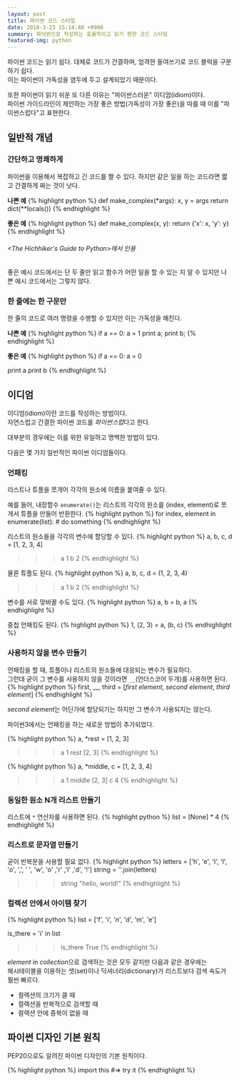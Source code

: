 ```yaml
---
layout: post
title: 파이썬 코드 스타일
date: 2018-3-23 15:14:40 +0900
summary: 파이썬으로 작성하는 효율적이고 읽기 편한 코드 스타일
featured-img: python
---
```


파이썬 코드는 읽기 쉽다. 대체로 코드가 간결하며, 엄격한 들여쓰기로 코드 블럭을 구분하기 쉽다.  
이는 파이썬이 가독성을 염두에 두고 설계되었기 때문이다.

또한 파이썬이 읽기 쉬운 또 다른 이유는 "파이썬스러운" 이디엄(idiom)이다.  
파이썬 가이드라인이 제안하는 가장 좋은 방법(가독성이 가장 좋은)을 따를 때 이를 "파이썬스럽다"고 표현한다.

## 일반적 개념

### 간단하고 명쾌하게
파이썬을 이용해서 복잡하고 긴 코드를 짤 수 있다. 하지만 같은 일을 하는 코드라면 짧고 간결하게 짜는 것이 낫다.

**나쁜 예**
{% highlight python %}
def make_complex(*args):
    x, y = args
    return dict(**locals())
{% endhighlight %}

**좋은 예**
{% highlight python %}
def make_complex(x, y):
    return {'x': x, 'y': y}
{% endhighlight %}

###### <The Hichhiker's Guide to Python>에서 인용  

좋은 예시 코드에서는 단 두 줄만 읽고 함수가 어떤 일을 할 수 있는 지 알 수 있지만 나쁜 예시 코드에서는 그렇지 않다.  

### 한 줄에는 한 구문만

한 줄의 코드로 여러 명령을 수행할 수 있지만 이는 가독성을 해친다.  

**나쁜 예**
{% highlight python %}
if a == 0: a = 1
print a; print b;
{% endhighlight %}

**좋은 예**
{% highlight python %}
if a == 0:
	a = 0

print a
print b
{% endhighlight %}

## 이디엄

이디엄(idiom)이란 코드를 작성하는 방법이다.  
자연스럽고 간결한 파이썬 코드를 *파이썬스럽*다고 한다.

대부분의 경우에는 이를 위한 유일하고 명백한 방법이 있다.

다음은 몇 가지 일반적인 파이썬 이디엄들이다.

### 언패킹

리스트나 튜플을 쪼개어 각각의 원소에 이름을 붙여줄 수 있다.  

예를 들어, 내장함수 `enumerate()`는 리스트의 각각의 원소를 (index, element)로 쪼개서 튜플을 만들어 반환한다.
{% highlight python %}
for index, element in enumerate(list):
	# do something
{% endhighlight %}

리스트의 원소들을 각각의 변수에 할당할 수 있다.
{% highlight python %}
a, b, c, d = [1, 2, 3, 4]

>>> a
1
>>> b
2
{% endhighlight %}

물론 튜플도 된다.
{% highlight python %}
a, b, c, d = (1, 2, 3, 4)

>>> a
1
>>> b
2
{% endhighlight %}

변수를 서로 맞바꿀 수도 있다.
{% highlight python %}
a, b = b, a
{% endhighlight %}

중첩 언패킹도 된다.
{% highlight python %}
1, (2, 3) = a, (b, c)
{% endhighlight %}

### 사용하지 않을 변수 만들기

언패킹을 할 때, 튜플이나 리스트의 원소들에 대응되는 변수가 필요하다.  
그런데 굳이 그 변수를 사용하지 않을 것이라면 `__`(언더스코어 두개)를 사용하면 된다.
{% highlight python %}
first, __, third = [*first element*, *second element*, *third element*]
{% endhighlight %}

*second element*는 어딘가에 할당되기는 하지만 그 변수가 사용되지는 않는다.

파이썬3에서는 언패킹을 하는 새로운 방법이 추가되었다.

{% highlight python %}
a, *rest = [1, 2, 3]

>>> a
1
>>> rest
[2, 3]
{% endhighlight %}

{% highlight python %}
a, *middle, c = [1, 2, 3, 4]

>>> a
1
>>> middle
[2, 3]
>>> c
4
{% endhighlight %}

### 동일한 원소 N개 리스트 만들기

리스트에 `*` 연산자를 사용하면 된다.
{% highlight python %}
list = [None] * 4
{% endhighlight %}

### 리스트로 문자열 만들기

굳이 반복문을 사용할 필요 없다.
{% highlight python %}
letters = ['h', 'e', 'l', 'l', 'o', ',', ' ', 'w', 'o' ,'r' ,'l' ,'d', '!']
string = ''.join(letters)

>>> string
"hello, world!"
{% endhighlight %}

### 컬렉션 안에서 아이템 찾기

{% highlight python %}
list = ['f', 'i', 'n', 'd', 'm', 'e']

is_there = 'i' in list

>>> is_there
True
{% endhighlight %}

*element* in *collection*으로 검색하는 것은 모두 같지만 다음과 같은 경우에는  
해시테이블을 이용하는 셋(set)이나 딕셔너리(dictionary)가  리스트보다 검색 속도가 훨씬 빠르다.

- 컬렉션의 크기가 클 때
- 컬렉션을 반복적으로 검색할 때
- 컬렉션 안에 중복이 없을 때


## 파이썬 디자인 기본 원칙

PEP20으로도 알려진 파이썬 디자인의 기본 원칙이다.

{% highlight python %}
import this
#=> try it
{% endhighlight %}
